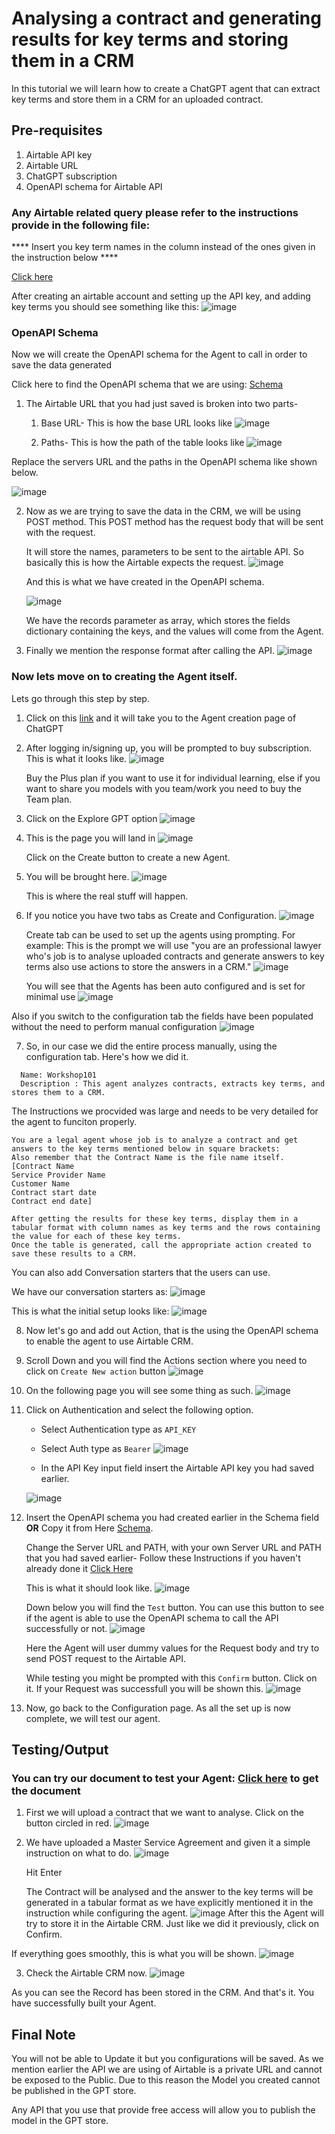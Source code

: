 # Analysing a contract and generating results for key terms and storing them in a CRM

In this tutorial we will learn how to create a ChatGPT agent that can extract key terms and store them in a CRM for an uploaded contract.

## Pre-requisites
1. Airtable API key
2. Airtable URL
3. ChatGPT subscription
4. OpenAPI schema for Airtable API

### Any Airtable related query please refer to the instructions provide in the following file:

**** Insert you key term names in the column instead of the ones given in the instruction below ****

[Click here](../../Lab2-solargen-with-function-calling/airtableapi.md)


After creating an airtable account and setting up the API key, and adding key terms you should see something like this:
![image](https://github.com/initmahesh/MLAI-community-labs/assets/72710483/85980200-3045-4c52-901f-6c03fcc05785)

### <a name="opschema"></a> OpenAPI Schema
Now we will create the OpenAPI schema for the Agent to call in order to save the data generated

Click here to find the OpenAPI schema that we are using: [Schema](Airtable_OpenAPI.yaml)

1. The Airtable URL that you had just saved is broken into two parts-
   1. Base URL- This is how the base URL looks like ![image](https://github.com/initmahesh/MLAI-community-labs/assets/72710483/9c1b0118-75ab-4489-85f7-57c58820c270)

   2. Paths- This is how the path of the table looks like ![image](https://github.com/initmahesh/MLAI-community-labs/assets/72710483/11c83431-8b26-42e1-a283-fc4efd86defa)

  Replace the servers URL and the paths in the OpenAPI schema like shown below.

  ![image](https://github.com/initmahesh/MLAI-community-labs/assets/72710483/6d943202-3299-496d-a90c-ab0dc13eb889)


2. Now as we are trying to save the data in the CRM, we will be using POST method. This POST method has the request body that will be sent with the request.

   It will store the names, parameters to be sent to the airtable API. So basically this is how the Airtable expects the request.
   ![image](https://github.com/initmahesh/MLAI-community-labs/assets/72710483/8f9dbcb9-4e1c-450b-b053-adf2430725e9)

   And this is what we have created in the OpenAPI schema.

   ![image](https://github.com/initmahesh/MLAI-community-labs/assets/72710483/a3f82e64-3f0e-4932-92ac-bf8c5aca9bfc)

   We have the records parameter as array, which stores the fields dictionary containing the keys, and the values will come from the Agent.

3. Finally we mention the response format after calling the API.
   ![image](https://github.com/initmahesh/MLAI-community-labs/assets/72710483/8f0e2131-6260-4dea-9410-158ae5c31beb)

### Now lets move on to creating the Agent itself.

Lets go through this step by step.

1. Click on this [link](https://chat.openai.com/g/g-POb5UhhJ6-autogpt-agent) and it will take you to the Agent creation page of ChatGPT
2. After logging in/signing up, you will be prompted to buy subscription. This is what it looks like.
   ![image](https://github.com/initmahesh/MLAI-community-labs/assets/72710483/aeaaac7a-6355-4b34-a856-b1154c2b3dd9)

   Buy the Plus plan if you want to use it for individual learning, else if you want to share you models with you team/work you need to buy the Team plan.
3. Click on the Explore GPT option
   ![image](https://github.com/initmahesh/MLAI-community-labs/assets/72710483/70e348c1-d34c-4240-acaa-dbf483d66315)
4. This is the page you will land in
   ![image](https://github.com/initmahesh/MLAI-community-labs/assets/72710483/2b18876e-dd6c-4919-98c6-810642ca5dec)

   Click on the Create button to create a new Agent.
5. You will be brought here.
   ![image](https://github.com/initmahesh/MLAI-community-labs/assets/72710483/9a3b9920-8d8d-4158-bdb8-60ac2b2fa99e)

   This is where the real stuff will happen.
6. If you notice you have two tabs as Create and Configuration.
   ![image](https://github.com/initmahesh/MLAI-community-labs/assets/72710483/730d1efb-83f2-4563-b989-1a81e52f2cab)

   Create tab can be used to set up the agents using prompting. For example: This is the prompt we will use "you are an professional lawyer who's job is to analyse uploaded contracts and generate answers to key terms also use actions to store the answers in a CRM."
   ![image](https://github.com/initmahesh/MLAI-community-labs/assets/72710483/a09ccdaa-afbf-4cd5-a2c5-7b433dc1f35c)

   You will see that the Agents has been auto configured and is set for minimal use
   ![image](https://github.com/initmahesh/MLAI-community-labs/assets/72710483/81853f3b-8370-4863-9b3c-f0bc5611c3b0)

  Also if you switch to the configuration tab the fields have been populated without the need to perform manual configuration
  ![image](https://github.com/initmahesh/MLAI-community-labs/assets/72710483/acb919a0-e6f9-468f-bb45-f915b586cc79)

7. So, in our case we did the entire process manually, using the configuration tab. Here's how we did it.
```
  Name: Workshop101
  Description : This agent analyzes contracts, extracts key terms, and stores them to a CRM.
  ```
  The Instructions we procvided was large and needs to be very detailed for the agent to funciton properly.
  ```
You are a legal agent whose job is to analyze a contract and get answers to the key terms mentioned below in square brackets:
Also remember that the Contract Name is the file name itself.
[Contract Name
Service Provider Name
Customer Name
Contract start date
Contract end date]

After getting the results for these key terms, display them in a tabular format with column names as key terms and the rows containing the value for each of these key terms.
 Once the table is generated, call the appropriate action created to save these results to a CRM.
```
You can also add Conversation starters that the users can use.

We have our conversation starters as:
![image](https://github.com/initmahesh/MLAI-community-labs/assets/72710483/f88241f7-dcc0-44f3-af9b-7e6c691b3402)

This is what the initial setup looks like:
![image](https://github.com/initmahesh/MLAI-community-labs/assets/72710483/9a64cdc5-a06c-46d8-aff9-285a8f69c81d)


8. Now let's go and add out Action, that is the using the OpenAPI schema to enable the agent to use Airtable CRM.
9. Scroll Down and you will find the Actions section where you need to click on `Create New action` button
   ![image](https://github.com/initmahesh/MLAI-community-labs/assets/72710483/15adfde7-cb2a-45b5-aa19-dc2576ce583f)
10. On the following page you will see some thing as such.
    ![image](https://github.com/initmahesh/MLAI-community-labs/assets/72710483/1d6d810e-9573-45e6-9acf-f5aeab4db56f)
11. Click on Authentication and select the following option.
    * Select Authentication type as `API_KEY`
    * Select Auth type as `Bearer`
   ![image](https://github.com/initmahesh/MLAI-community-labs/assets/72710483/9021d378-a57a-4c91-8310-d24fdd4bcfc4)


    * In the API Key input field insert the Airtable API key you had saved earlier.
    
    ![image](https://github.com/initmahesh/MLAI-community-labs/assets/72710483/0360c5e8-9f32-4fce-bc35-13369afc3d47)

13. Insert the OpenAPI schema you had created earlier in the Schema field **OR** Copy it from Here [Schema](Airtable_OpenAPI.yaml).

    Change the Server URL and PATH, with your own Server URL and PATH that you had saved earlier- Follow these Instructions if you haven't already done it [Click Here](#opschema)

    This is what it should look like.
    ![image](https://github.com/initmahesh/MLAI-community-labs/assets/72710483/516759a8-3788-4dc7-96bf-fc27cfe000a2)

    Down below you will find the `Test` button. You can use this button to see if the agent is able to use the OpenAPI schema to call the API successfully or not.
    ![image](https://github.com/initmahesh/MLAI-community-labs/assets/72710483/87fff992-28c5-4b8a-bfaf-910cc836d729)

    Here the Agent will user dummy values for the Request body and try to send POST request to the Airtable API.

    While testing you might be prompted with this `Confirm` button. Click on it. If your Request was successfull you will be shown this.
    ![image](https://github.com/initmahesh/MLAI-community-labs/assets/72710483/0bebf92c-2056-41e2-b1b0-49ee81f79522)

16. Now, go back to the Configuration page. As all the set up is now complete, we will test our agent.

## Testing/Output
### You can try our document to test your Agent: [Click here](https://drive.google.com/file/d/112lxc2jOhz4PMdkk0AoLRuS5ek3FAzHh/view?usp=sharing) to get the document
1. First we will upload a contract that we want to analyse. Click on the button circled in red.
   ![image](https://github.com/initmahesh/MLAI-community-labs/assets/72710483/29388ac5-e8f0-4b77-87d7-d1ccc47ceecf)

2. We have uploaded a Master Service Agreement and given it a simple instruction on what to do.
   ![image](https://github.com/initmahesh/MLAI-community-labs/assets/72710483/4690259d-fdce-4cc8-9c68-3d393e9a5f3b)

   Hit Enter

   The Contract will be analysed and the answer to the key terms will be generated in a tabular format as we have explicitly mentioned it in the instruction while configuring the agent.
   ![image](https://github.com/initmahesh/MLAI-community-labs/assets/72710483/2f1b5f03-9ee0-4cbe-bbb4-7b634435f749)
After this the Agent will try to store it in the Airtable CRM. Just like we did it previously, click on Confirm.

If everything goes smoothly, this is what you will be shown.
![image](https://github.com/initmahesh/MLAI-community-labs/assets/72710483/7010f1c3-0bcf-46fb-9480-6320924877ea)

3. Check the Airtable CRM now.
   ![image](https://github.com/initmahesh/MLAI-community-labs/assets/72710483/06a8bfc6-921c-4726-b30a-225cd309bd9b)

As you can see the Record has been stored in the CRM. And that's it. You have successfully built your Agent.

## Final Note

You will not be able to Update it but you configurations will be saved. As we mention earlier the API we are using of Airtable is a private URL and cannot be exposed to the Public. Due to this reason the Model you created cannot be published in the GPT store.

Any API that you use that provide free access will allow you to publish the model in the GPT store.

